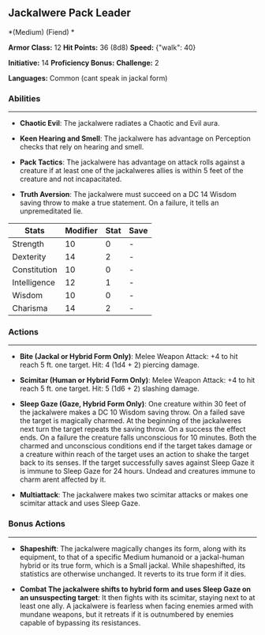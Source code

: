 ## Jackalwere Pack Leader
*(Medium) (Fiend) *

**Armor Class:** 12
**Hit Points:** 36 (8d8)
**Speed:** {"walk": 40}

**Initiative:** 14
**Proficiency Bonus:**
**Challenge:** 2

**Languages:** Common (cant speak in jackal form)

### Abilities
 --- 
- **Chaotic Evil**: The jackalwere radiates a Chaotic and Evil aura.

- **Keen Hearing and Smell**: The jackalwere has advantage on Perception checks that rely on hearing and smell.

- **Pack Tactics**: The jackalwere has advantage on attack rolls against a creature if at least one of the jackalweres allies is within 5 feet of the creature and not incapacitated.

- **Truth Aversion**: The jackalwere must succeed on a DC 14 Wisdom saving throw to make a true statement. On a failure, it tells an unpremeditated lie.



| Stats | Modifier | Stat | Save
| ---- | ---- | ---- | ---- |
| Strength | 10 | 0 | - |
| Dexterity | 14 | 2 | - |
| Constitution | 10 | 0 | - |
| Intelligence | 12 | 1 | - |
| Wisdom | 10 | 0 | - |
| Charisma | 14 | 2 | - |

### Actions
 --- 
- **Bite (Jackal or Hybrid Form Only)**: Melee Weapon Attack: +4 to hit  reach 5 ft.  one target. Hit: 4 (1d4 + 2) piercing damage.

- **Scimitar (Human or Hybrid Form Only)**: Melee Weapon Attack: +4 to hit  reach 5 ft.  one target. Hit: 5 (1d6 + 2) slashing damage.

- **Sleep Gaze (Gaze, Hybrid Form Only)**: One creature within 30 feet of the jackalwere makes a DC 10 Wisdom saving throw. On a failed save  the target is magically charmed. At the beginning of the jackalweres next turn  the target repeats the saving throw. On a success  the effect ends. On a failure  the creature falls unconscious for 10 minutes. Both the charmed and unconscious conditions end if the target takes damage or a creature within reach of the target uses an action to shake the target back to its senses. If the target successfully saves against Sleep Gaze  it is immune to Sleep Gaze for 24 hours. Undead and creatures immune to charm arent affected by it.

- **Multiattack**: The jackalwere makes two scimitar attacks or makes one scimitar attack and uses Sleep Gaze.

### Bonus Actions
 --- 
- **Shapeshift**: The jackalwere magically changes its form, along with its equipment, to that of a specific Medium humanoid or a jackal-human hybrid or its true form, which is a Small jackal. While shapeshifted, its statistics are otherwise unchanged. It reverts to its true form if it dies.

- **Combat The jackalwere shifts to hybrid form and uses Sleep Gaze on an unsuspecting target**: It then fights with its scimitar, staying next to at least one ally. A jackalwere is fearless when facing enemies armed with mundane weapons, but it retreats if it is outnumbered by enemies capable of bypassing its resistances.

